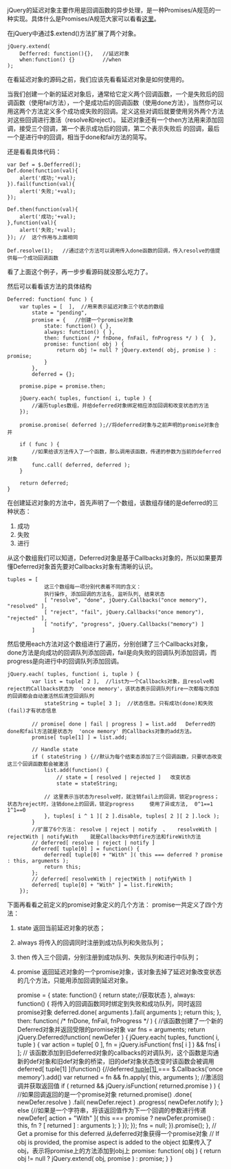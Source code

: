 jQuery的延迟对象主要作用是回调函数的异步处理，是一种Promises/A规范的一种实现。具体什么是Promises/A规范大家可以看看[这里](http://blog.csdn.net/qq_16339527/article/details/53097891)。

在jQuery中通过$.extend()方法扩展了两个对象。
    
    jQuery.extend(
    	Defferred: function(){},   //延迟对象
    	when:function() {}		   //when
    );

在看延迟对象的源码之前，我们应该先看看延迟对象是如何使用的。

当我们创建一个新的延迟对象后，通常给它定义两个回调函数，一个是失败后的回调函数（使用fail方法），一个是成功后的回调函数（使用done方法），当然你可以用这两个方法定义多个成功或失败的回调。定义这些对调后就要使用另外两个方法对这些回调进行激活（resolve和reject）。
延迟对象还有一个then方法用来添加回调，接受三个回调，第一个表示成功后的回调，第二个表示失败后 的回调，最后一个是进行中的回调，相当于done和fail方法的简写。

还是看看具体代码：

	var Def = $.Defferred();
	Def.done(function(val){
		alert('成功;'+val);
	}).fail(function(val){
		alert('失败;'+val);
	});
	
	Def.then(function(val){
		alert('成功;'+val);
	},function(val){
		alert('失败;'+val);
	});	//	这个作用与上面相同

	Def.resolve(1);   //通过这个方法可以调用传入done函数的回调，传入resolve的值提供每一个成功回调函数


看了上面这个例子，再一步步看源码就没那么吃力了。

然后可以看看该方法的具体结构

	Deferred: function( func ) {
		var tuples = [	],  //用来表示延迟对象三个状态的数组
			state = "pending",
			promise = {   //创建一个promise对象
				state: function() { },
				always: function() { },
				then: function( /* fnDone, fnFail, fnProgress */ ) {  },
				promise: function( obj ) {
					return obj != null ? jQuery.extend( obj, promise ) : promise;
				}
			},
			deferred = {};

		promise.pipe = promise.then;
		
		jQuery.each( tuples, function( i, tuple ) { 
			//遍历tuples数组，并给deferred对象绑定相应添加回调和改变状态的方法
		});

		promise.promise( deferred );//将deferred对象与之前声明的promise对象合并

		if ( func ) {  
			//如果给该方法传入了一个函数，那么调用该函数，传递的参数为当前的deferred对象
			func.call( deferred, deferred );
		}

		return deferred;
	}


在创建延迟对象的方法中，首先声明了一个数组，该数组存储的是deferred的三种状态：
1. 成功
2. 失败
3. 进行

从这个数组我们可以知道，Deferred对象是基于Callbacks对象的，所以如果要弄懂Deferred对象首先要对Callbacks对象有清晰的认识。

	tuples = [
		        这三个数组每一项分别代表着不同的含义：
				执行操作, 添加回调的方法名, 监听队列, 结束状态
				[ "resolve", "done", jQuery.Callbacks("once memory"), "resolved" ],
				[ "reject", "fail", jQuery.Callbacks("once memory"), "rejected" ],
				[ "notify", "progress", jQuery.Callbacks("memory") ]
			]

然后使用each方法对这个数组进行了遍历，分别创建了三个Callbacks对象，done方法是向成功的回调队列添加回调，fail是向失败的回调队列添加回调，而progress是向进行中的回调队列添加回调。

	jQuery.each( tuples, function( i, tuple ) {
			var list = tuple[ 2 ],  //list为一个Callbacks对象，且resolve和reject的Callbacks状态为  'once memory'，该状态表示回调队列fire一次都每次添加的回调都会自动激活然后清空回调队列
				stateString = tuple[ 3 ];  //状态信息。只有成功(done)和失败(fail)才有状态信息

			// promise[ done | fail | progress ] = list.add   Deferred的done和fail方法就是状态为  'once memory' 的Callbacks对象的add方法。
			promise[ tuple[1] ] = list.add;

			// Handle state
			if ( stateString ) {//默认为每个结束态添加了三个回调函数，只要状态改变这三个回调函数都会被激活
				list.add(function() {
					// state = [ resolved | rejected ]   改变状态
					state = stateString;

				// 这里表示当状态为resolve时，就注销fail上的回调，锁定progress；状态为reject时，注销done上的回调，锁定progress     使用了异或方法,  0^1==1   1^1==0
				}, tuples[ i ^ 1 ][ 2 ].disable, tuples[ 2 ][ 2 ].lock );
			}
			//扩展了6个方法： resolve | reject | notify  、   resolveWith | rejectWith | notifyWith    就是Callbacks中的fire方法和fireWith方法
			// deferred[ resolve | reject | notify ]
			deferred[ tuple[0] ] = function() {
				deferred[ tuple[0] + "With" ]( this === deferred ? promise : this, arguments );
				return this;
			};
			// deferred[ resolveWith | rejectWith | notifyWith ]
			deferred[ tuple[0] + "With" ] = list.fireWith;
		});

下面再看看之前定义的promise对象定义的几个方法：
promise一共定义了四个方法：
1. state   返回当前延迟对象的状态；
2. always  将传入的回调同时注册到成功队列和失败队列；
3. then    传入三个回调，分别注册到成功队列、失败队列和进行中队列；
4. promise	返回延迟对象的一个promise对象，该对象去掉了延迟对象改变状态的几个方法，只能用添加回调到延迟对象。



	promise = {
		state: function() {
			return state;//获取状态
		},
		always: function() {
			将传入的回调函数同时绑定到失败和成功队列，同时返回promise对象
			deferred.done( arguments ).fail( arguments );
			return this;
		},
		then: function( /* fnDone, fnFail, fnProgress */ ) {  //该函数创建了一个新的Deferred对象并返回受限的promise对象
			var fns = arguments;
			return jQuery.Deferred(function( newDefer ) {
				jQuery.each( tuples, function( i, tuple ) {
					var action = tuple[ 0 ],
						fn = jQuery.isFunction( fns[ i ] ) && fns[ i ];
					// 该函数添加到旧deferred对象的callbacks的对调队列，这个函数是沟通新的def对象和旧def对象的桥梁，旧的def对象状态改变时该函数会被调用
					deferred[ tuple[1] ](function() {//deferred[ tuple[1] ]() ===  $.Callbacks('once memory').add()
						var returned = fn && fn.apply( this, arguments );   //激活回调并获取返回值
						if ( returned && jQuery.isFunction( returned.promise ) ) { //如果回调返回的是一个promise对象
							returned.promise()
								.done( newDefer.resolve )
								.fail( newDefer.reject )
								.progress( newDefer.notify );
						} else {//如果是一个字符串，将该返回值作为下一个回调的参数进行传递
							newDefer[ action + "With" ]( this === promise ? newDefer.promise() : this, fn ? [ returned ] : arguments );
						}
					});
				});
				fns = null;
			}).promise();
		},
		// Get a promise for this deferred  从deferred对象获得一个promise对象
		// If obj is provided, the promise aspect is added to the object  如果传入了obj，表示将promise上的方法添加到obj上
		promise: function( obj ) {
			return obj != null ? jQuery.extend( obj, promise ) : promise;
		}
	}



